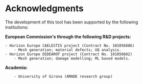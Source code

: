 # Acknowledgments

The development of this tool has been supported by the following institutions:

**European Commission's through the following R&D projects:**

	- Horizon Europe CAELESTIS project (Contract No. 101056886)
		- Mesh generation; material defects; UQ analysis.
	- Horizon Europe DIDEAROT project (Contract No. 101056682)
		- Mesh generation; damage modelling; ML based models.
                
**Academia:**

        - University of Girona (AMADE research group)